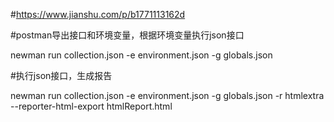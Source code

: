 #https://www.jianshu.com/p/b1771113162d


#postman导出接口和环境变量，根据环境变量执行json接口

newman run collection.json -e environment.json -g globals.json


#执行json接口，生成报告

newman run collection.json -e environment.json -g globals.json -r htmlextra --reporter-html-export htmlReport.html
